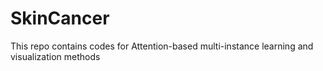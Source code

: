 # SkinCancer

This repo contains codes for Attention-based multi-instance learning and visualization methods

